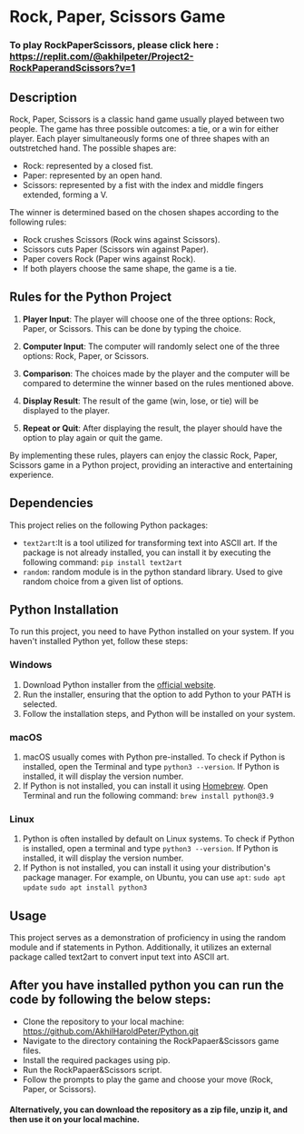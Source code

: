 # Rock, Paper, Scissors Game

### To play RockPaperScissors, please click here : https://replit.com/@akhilpeter/Project2-RockPaperandScissors?v=1


## Description

Rock, Paper, Scissors is a classic hand game usually played between two people. The game has three possible outcomes: a tie, or a win for either player. Each player simultaneously forms one of three shapes with an outstretched hand. The possible shapes are:

- Rock: represented by a closed fist.
- Paper: represented by an open hand.
- Scissors: represented by a fist with the index and middle fingers extended, forming a V.

The winner is determined based on the chosen shapes according to the following rules:

- Rock crushes Scissors (Rock wins against Scissors).
- Scissors cuts Paper (Scissors win against Paper).
- Paper covers Rock (Paper wins against Rock).
- If both players choose the same shape, the game is a tie.

## Rules for the Python Project

1. **Player Input**: The player will choose one of the three options: Rock, Paper, or Scissors. This can be done  by typing the choice.

2. **Computer Input**: The computer will randomly select one of the three options: Rock, Paper, or Scissors.

3. **Comparison**: The choices made by the player and the computer will be compared to determine the winner based on the rules mentioned above.

4. **Display Result**: The result of the game (win, lose, or tie) will be displayed to the player.

5. **Repeat or Quit**: After displaying the result, the player should have the option to play again or quit the game.

By implementing these rules, players can enjoy the classic Rock, Paper, Scissors game in a Python project, providing an interactive and entertaining experience.




## Dependencies

This project relies on the following Python packages:

- `text2art`:It is a tool utilized for transforming text into ASCII art. If the package is not already installed, you can install it by executing the following command: `pip install text2art`
- `random`: random module is in the python standard library. Used to give random choice from a given list of options.


## Python Installation

To run this project, you need to have Python installed on your system. If you haven't installed Python yet, follow these steps:

### Windows

1. Download Python installer from the [official website](https://www.python.org/downloads/).
2. Run the installer, ensuring that the option to add Python to your PATH is selected.
3. Follow the installation steps, and Python will be installed on your system.

### macOS

1. macOS usually comes with Python pre-installed. To check if Python is installed, open the Terminal and type `python3 --version`. If Python is installed, it will display the version number.
2. If Python is not installed, you can install it using [Homebrew](https://brew.sh/). Open Terminal and run the following command:
`brew install python@3.9`

### Linux

1. Python is often installed by default on Linux systems. To check if Python is installed, open a terminal and type `python3 --version`. If Python is installed, it will display the version number.
2. If Python is not installed, you can install it using your distribution's package manager. For example, on Ubuntu, you can use `apt`:
`sudo apt update`
`sudo apt install python3`

## Usage
This project serves as a demonstration of proficiency in using the random module and if statements in Python. Additionally, it utilizes an external package called text2art to convert input text into ASCII art.


## After you have installed python you can run the code by following the below steps:
- Clone the repository to your local machine: https://github.com/AkhilHaroldPeter/Python.git
- Navigate to the directory containing the RockPapaer&Scissors game files.
- Install the required packages using pip.
- Run the RockPapaer&Scissors script.
- Follow the prompts to play the game and choose your move (Rock, Paper, or Scissors).
#### Alternatively, you can download the repository as a zip file, unzip it, and then use it on your local machine.
